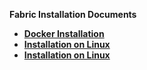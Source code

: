 <strong>Fabric Installation Documents<strong>

<ul>      
<li><a href="/articles/98_maintenance_and_operational/Installations/Docker/README.md">Docker Installation</a></li>
<li><a href="/articles/98_maintenance_and_operational/Installations/Linux/02_Fabric_7.x.x_Setup.md">Installation on Linux</a></li>
<li><a href="/articles/98_maintenance_and_operational/Installations/OVA/Fabric_Full_OVA_Install_V7.0.1.md">Installation on Linux</a></li>  

</ul>
